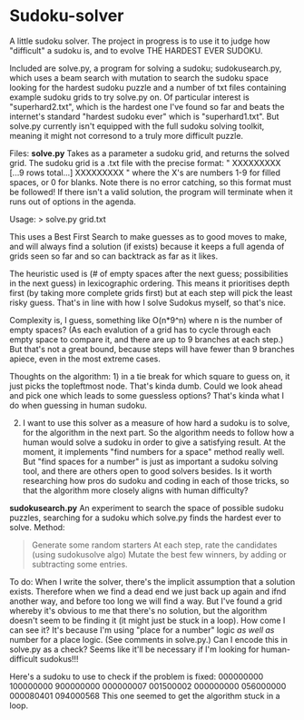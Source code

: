 # Sudoku-solver
A little sudoku solver. The project in progress is to use it to judge how "difficult" a sudoku is, and to evolve THE HARDEST EVER SUDOKU.

Included are solve.py, a program for solving a sudoku;
sudokusearch.py, which uses a beam search with mutation to search the sudoku space looking for the hardest sudoku puzzle
and a number of txt files containing example sudoku grids to try solve.py on. Of particular interest is "superhard2.txt", which is the hardest one I've found so far and beats the internet's standard "hardest sudoku ever" which is "superhard1.txt". But solve.py currently isn't equipped with the full sudoku solving toolkit, meaning it might not corresond to a truly more difficult puzzle.

Files:
____________________solve.py____________________
Takes as a parameter a sudoku grid, and returns the solved grid.
The sudoku grid is a .txt file with the precise format:
"
XXXXXXXXX
[...9 rows total...]
XXXXXXXXX
"
where the X's are numbers 1-9 for filled spaces, or 0 for blanks.
Note there is no error catching, so this format must be followed!
If there isn't a valid solution, the program will terminate when it runs out of options in the agenda. 

Usage: > solve.py grid.txt

This uses a Best First Search to make guesses as to good moves to make, and will always find a solution (if exists) 
because it keeps a full agenda of grids seen so far and so can backtrack as far as it likes. 

The heuristic used is (# of empty spaces after the next guess; possibilities in the next guess) in lexicographic ordering.
This means it prioritises depth first (by taking more complete grids first) but at each step will pick the least risky guess.
That's in line with how I solve Sudokus myself, so that's nice.

Complexity is, I guess, something like O(n*9^n) where n is the number of empty spaces? (As each evalution of a grid has to cycle through each empty space to compare it, and there are up to 9 branches at each step.) But that's not a great bound, because steps will have fewer than 9 branches apiece, even in the most extreme cases.

Thoughts on the algorithm: 1) in a tie break for which square to guess on, it just picks the topleftmost node. That's kinda dumb. Could we look ahead and pick one which leads to some guessless options? That's kinda what I do when guessing in human sudoku.

2) I want to use this solver as a measure of how hard a sudoku is to solve, for the algorithm in the next part. So the algorithm needs to follow how a human would solve a sudoku in order to give a satisfying result. At the moment, it implements "find numbers for a space" method really well. But "find spaces for a number" is just as important a sudoku solving tool, and there are others open to good solvers besides. Is it worth researching how pros do sudoku and coding in each of those tricks, so that the algorithm more closely aligns with human difficulty?

____________________sudokusearch.py____________________
An experiment to search the space of possible sudoku puzzles, searching for a sudoku which solve.py finds the hardest ever to solve.
Method:
> Generate some random starters
> At each step, rate the candidates (using sudokusolve algo)
> Mutate the best few winners, by adding or subtracting some entries.

To do:
When I write the solver, there's the implicit assumption that a solution exists. Therefore when we find a dead end we just back up again and ifnd another way, and before too long we will find a way. But I've found a grid whereby it's obvious to me that there's no solution, but the algorithm doesn't seem to be finding it (it might just be stuck in a loop).
How come I can see it? It's because I'm using "place for a number" logic _as well as_ number for a place logic. (See comments in solve.py.) Can I encode this in solve.py as a check? Seems like it'll be necessary if I'm looking for human-difficult sudokus!!!

Here's a sudoku to use to check if the problem is fixed:
000000000
100000000
900000000
000000007
001500002
000000000
056000000
000080401
094000568
This one seemed to get the algorithm stuck in a loop.
